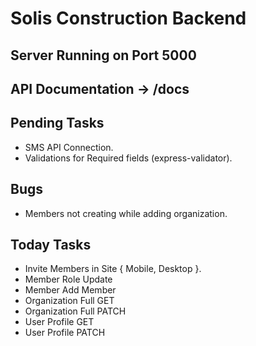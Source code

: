 # Solis Construction Backend

## Server Running on Port 5000
## API Documentation -> /docs

## Pending Tasks
 - SMS API Connection.
 - Validations for Required fields (express-validator).

## Bugs
 - Members not creating while adding organization.

## Today Tasks
 - Invite Members in Site { Mobile, Desktop }.
 - Member Role Update
 - Member Add Member
 - Organization Full GET
 - Organization Full PATCH
 - User Profile GET
 - User Profile PATCH